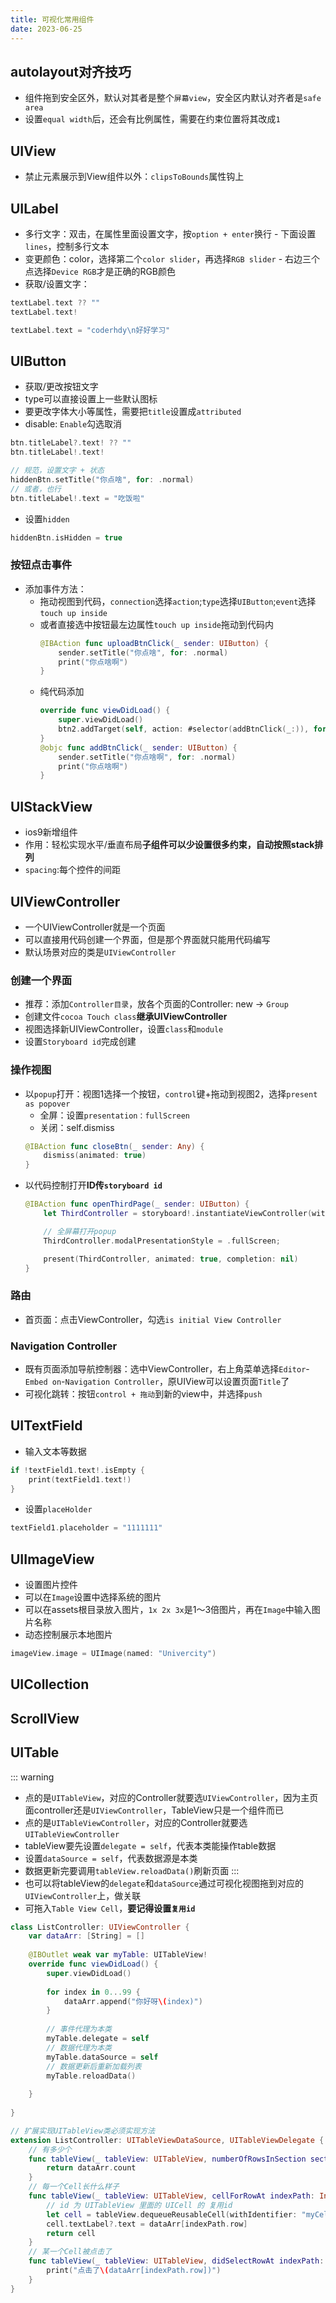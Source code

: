 ```yaml
---
title: 可视化常用组件
date: 2023-06-25
---
```

## autolayout对齐技巧
* 组件拖到安全区外，默认对其者是整个`屏幕view`，安全区内默认对齐者是`safe area`
* 设置`equal width`后，还会有比例属性，需要在约束位置将其改成`1`
## UIView
* 禁止元素展示到View组件以外：`clipsToBounds`属性钩上
## UILabel
* 多行文字：双击，在属性里面设置文字，按`option + enter`换行 - 下面设置`lines`，控制多行文本
* 变更颜色：color，选择第二个`color slider`，再选择`RGB slider` - 右边三个点选择`Device RGB`才是正确的RGB颜色
* 获取/设置文字：
```swift
textLabel.text ?? ""
textLabel.text!

textLabel.text = "coderhdy\n好好学习"
```
## UIButton
* 获取/更改按钮文字
* type可以直接设置上一些默认图标
* 要更改字体大小等属性，需要把`title`设置成`attributed`
* disable: `Enable`勾选取消
```swift
btn.titleLabel?.text! ?? ""
btn.titleLabel!.text!

// 规范，设置文字 + 状态
hiddenBtn.setTitle("你点啥", for: .normal)
// 或者，也行
btn.titleLabel!.text = "吃饭啦"
```
* 设置`hidden`
```swift
hiddenBtn.isHidden = true
```
### 按钮点击事件
* 添加事件方法：
  * 拖动视图到代码，`connection`选择`action`;`type`选择`UIButton`;`event`选择`touch up inside`
  * 或者直接选中按钮最左边属性`touch up inside`拖动到代码内
    ```swift
    @IBAction func uploadBtnClick(_ sender: UIButton) {
        sender.setTitle("你点啥", for: .normal)
        print("你点啥啊")
    }
    ```
  * 纯代码添加
    ```swift
    override func viewDidLoad() {
        super.viewDidLoad()
        btn2.addTarget(self, action: #selector(addBtnClick(_:)), for: .touchUpInside)
    }
    @objc func addBtnClick(_ sender: UIButton) {
        sender.setTitle("你点啥啊", for: .normal)
        print("你点啥啊")
    }
    ```

## UIStackView
* ios9新增组件
* 作用：轻松实现水平/垂直布局**子组件可以少设置很多约束，自动按照stack排列**
* `spacing`:每个控件的间距

## UIViewController
* 一个UIViewController就是一个页面
* 可以直接用代码创建一个界面，但是那个界面就只能用代码编写
* 默认场景对应的类是`UIViewController`
### 创建一个界面
* 推荐：添加`Controller目录`，放各个页面的Controller: new -> `Group`
* 创建文件`cocoa Touch class`**继承UIViewController**
* 视图选择新UIViewController，设置`class`和`module`
* 设置`Storyboard id`完成创建
### 操作视图
* 以`popup`打开：视图1选择一个按钮，`control`键+拖动到视图2，选择`present as popover`
    * 全屏：设置`presentation：fullScreen`
    * 关闭：self.dismiss
    ```swift
    @IBAction func closeBtn(_ sender: Any) {
        dismiss(animated: true)
    }
    ```
* 以代码控制打开**ID传`storyboard id`**
    ```swift
    @IBAction func openThirdPage(_ sender: UIButton) {
        let ThirdController = storyboard!.instantiateViewController(withIdentifier: "ThirdView")

        // 全屏幕打开popup
        ThirdController.modalPresentationStyle = .fullScreen;

        present(ThirdController, animated: true, completion: nil)
    }
    ```
### 路由
* 首页面：点击ViewController，勾选`is initial View Controller`
### Navigation Controller
* 既有页面添加导航控制器：选中ViewController，右上角菜单选择`Editor`-`Embed on`-`Navigation Controller`，原UIView可以设置页面`Title`了
* 可视化跳转：按钮`control + 拖动`到新的view中，并选择`push`
## UITextField
* 输入文本等数据
```swift
if !textField1.text!.isEmpty {
    print(textField1.text!)
}
```
* 设置`placeHolder`
```swift
textField1.placeholder = "1111111"
```
## UIImageView
* 设置图片控件
* 可以在`Image`设置中选择系统的图片
* 可以在assets根目录放入图片，`1x 2x 3x`是1～3倍图片，再在`Image`中输入图片名称
* 动态控制展示本地图片
```swift
imageView.image = UIImage(named: "Univercity")
```
## UICollection
## ScrollView
## UITable
::: warning
* 点的是`UITableView`，对应的Controller就要选`UIViewController`，因为主页面controller还是`UIViewController`，TableView只是一个组件而已
* 点的是`UITableViewController`，对应的Controller就要选`UITableViewController`
* tableView要先设置`delegate = self`，代表本类能操作table数据
* 设置`dataSource = self`，代表数据源是本类
* 数据更新完要调用`tableView.reloadData()`刷新页面
:::
* 也可以将tableView的`delegate`和`dataSource`通过可视化视图拖到对应的`UIViewController`上，做关联
* 可拖入`Table View Cell`，**要记得设置`复用id`**

```swift
class ListController: UIViewController {
    var dataArr: [String] = []
    
    @IBOutlet weak var myTable: UITableView!
    override func viewDidLoad() {
        super.viewDidLoad()
        
        for index in 0...99 {
            dataArr.append("你好呀\(index)")
        }
        
        // 事件代理为本类
        myTable.delegate = self
        // 数据代理为本类
        myTable.dataSource = self
        // 数据更新后重新加载列表
        myTable.reloadData()
        
    }
    
}

// 扩展实现UITableView类必须实现方法
extension ListController: UITableViewDataSource, UITableViewDelegate {
    // 有多少个
    func tableView(_ tableView: UITableView, numberOfRowsInSection section: Int) -> Int {
        return dataArr.count
    }
    // 每一个Cell长什么样子
    func tableView(_ tableView: UITableView, cellForRowAt indexPath: IndexPath) -> UITableViewCell {
        // id 为 UITableView 里面的 UICell 的 复用id
        let cell = tableView.dequeueReusableCell(withIdentifier: "myCell", for: indexPath)
        cell.textLabel?.text = dataArr[indexPath.row]
        return cell
    }
    // 某一个Cell被点击了
    func tableView(_ tableView: UITableView, didSelectRowAt indexPath: IndexPath) {
        print("点击了\(dataArr[indexPath.row])")
    }
}
```
